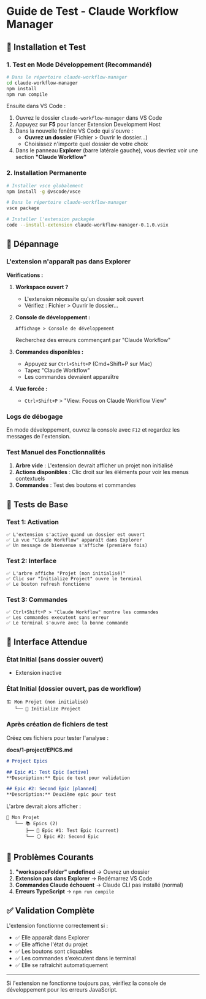 # Guide de Test - Claude Workflow Manager

## 🔧 Installation et Test

### 1. Test en Mode Développement (Recommandé)

```bash
# Dans le répertoire claude-workflow-manager
cd claude-workflow-manager
npm install
npm run compile
```

Ensuite dans VS Code :
1. Ouvrez le dossier `claude-workflow-manager` dans VS Code
2. Appuyez sur **F5** pour lancer Extension Development Host
3. Dans la nouvelle fenêtre VS Code qui s'ouvre :
   - **Ouvrez un dossier** (Fichier > Ouvrir le dossier...)
   - Choisissez n'importe quel dossier de votre choix
4. Dans le panneau **Explorer** (barre latérale gauche), vous devriez voir une section **"Claude Workflow"**

### 2. Installation Permanente

```bash
# Installer vsce globalement
npm install -g @vscode/vsce

# Dans le répertoire claude-workflow-manager
vsce package

# Installer l'extension packagée
code --install-extension claude-workflow-manager-0.1.0.vsix
```

## 🐛 Dépannage

### L'extension n'apparaît pas dans Explorer

**Vérifications :**

1. **Workspace ouvert ?** 
   - L'extension nécessite qu'un dossier soit ouvert
   - Vérifiez : Fichier > Ouvrir le dossier...

2. **Console de développement :**
   ```
   Affichage > Console de développement
   ```
   Recherchez des erreurs commençant par "Claude Workflow"

3. **Commandes disponibles :**
   - Appuyez sur `Ctrl+Shift+P` (Cmd+Shift+P sur Mac)
   - Tapez "Claude Workflow"
   - Les commandes devraient apparaître

4. **Vue forcée :**
   - `Ctrl+Shift+P` > "View: Focus on Claude Workflow View"

### Logs de débogage

En mode développement, ouvrez la console avec `F12` et regardez les messages de l'extension.

### Test Manuel des Fonctionnalités

1. **Arbre vide** : L'extension devrait afficher un projet non initialisé
2. **Actions disponibles** : Clic droit sur les éléments pour voir les menus contextuels
3. **Commandes** : Test des boutons et commandes

## 🧪 Tests de Base

### Test 1: Activation
```
✅ L'extension s'active quand un dossier est ouvert
✅ La vue "Claude Workflow" apparaît dans Explorer
✅ Un message de bienvenue s'affiche (première fois)
```

### Test 2: Interface
```
✅ L'arbre affiche "Projet (non initialisé)"
✅ Clic sur "Initialize Project" ouvre le terminal
✅ Le bouton refresh fonctionne
```

### Test 3: Commandes
```
✅ Ctrl+Shift+P > "Claude Workflow" montre les commandes
✅ Les commandes executent sans erreur
✅ Le terminal s'ouvre avec la bonne commande
```

## 📱 Interface Attendue

### État Initial (sans dossier ouvert)
- Extension inactive

### État Initial (dossier ouvert, pas de workflow)
```
🏗️ Mon Projet (non initialisé)
   └── 🔧 Initialize Project
```

### Après création de fichiers de test
Créez ces fichiers pour tester l'analyse :

**docs/1-project/EPICS.md**
```markdown
# Project Epics

## Epic #1: Test Epic [active]
**Description:** Epic de test pour validation

## Epic #2: Second Epic [planned]  
**Description:** Deuxième epic pour test
```

L'arbre devrait alors afficher :
```
📁 Mon Projet
   └── 📚 Epics (2)
       ├── 🔵 Epic #1: Test Epic (current)
       └── ⚪ Epic #2: Second Epic
```

## 🚨 Problèmes Courants

1. **"workspaceFolder" undefined** → Ouvrez un dossier
2. **Extension pas dans Explorer** → Redémarrez VS Code  
3. **Commandes Claude échouent** → Claude CLI pas installé (normal)
4. **Erreurs TypeScript** → `npm run compile`

## ✅ Validation Complète

L'extension fonctionne correctement si :
- ✅ Elle apparaît dans Explorer
- ✅ Elle affiche l'état du projet
- ✅ Les boutons sont cliquables
- ✅ Les commandes s'exécutent dans le terminal
- ✅ Elle se rafraîchit automatiquement

---

Si l'extension ne fonctionne toujours pas, vérifiez la console de développement pour les erreurs JavaScript.